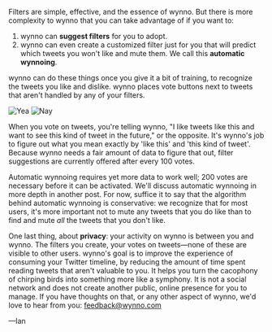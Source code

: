 Filters are simple, effective, and the essence of wynno. But there is more complexity to wynno that you can take advantage of if you want to:

1. wynno can **suggest filters** for you to adopt.
2. wynno can even create a customized filter just for you that will predict which tweets you won't like and mute them. We call this **automatic wynnoing**.

wynno can do these things once you give it a bit of training, to recognize the tweets you like and dislike. wynno places vote buttons next to tweets that aren't handled by any of your filters.

![Yea](images/blog/checkmark-circle.svg)
![Nay](images/blog/cancel-circle.svg)

When you vote on tweets, you're telling wynno, "I like tweets like this and want to see this kind of tweet in the future," or the opposite. It's wynno's job to figure out what you mean exactly by 'like this' and 'this kind of tweet'. Because wynno needs a fair amount of data to figure that out, filter suggestions are currently offered after every 100 votes.

Automatic wynnoing requires yet more data to work well; 200 votes are necessary before it can be activated. We'll discuss automatic wynnoing in more depth in another post. For now, suffice it to say that the algorithm behind automatic wynnoing is conservative: we recognize that for most users, it's more important not to mute any tweets that you do like than to find and mute *all* the tweets that you don't like.

One last thing, about **privacy**: your activity on wynno is between you and wynno. The filters you create, your votes on tweets&mdash;none of these are visible to other users. wynno's goal is to improve the experience of consuming your Twitter timeline, by reducing the amount of time spent reading tweets that aren't valuable to you. It helps you turn the cacophony of chirping birds into something more like a symphony. It is not a social network and does not create another public, online presence for you to manage. If you have thoughts on that, or any other aspect of wynno, we'd love to hear from you: [feedback@wynno.com](mailto:feedback@wynno.com)

&mdash;Ian
